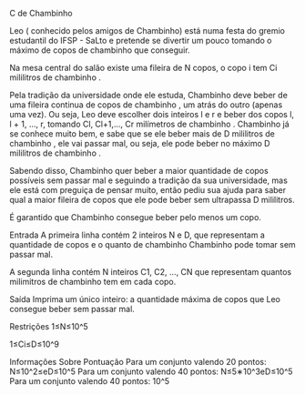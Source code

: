 C de Chambinho

Leo ( conhecido pelos amigos de Chambinho)  está numa festa do gremio  estudantil do IFSP - SaLto  e pretende se divertir um pouco tomando o máximo de copos de chambinho que conseguir.

Na mesa central do salão existe uma fileira de N copos, o copo i tem Ci mililitros de chambinho .

Pela tradição da universidade onde ele estuda, Chambinho deve beber de uma fileira continua de copos de chambinho , um atrás do outro (apenas uma vez).  Ou seja, Leo deve escolher dois inteiros l e r e beber dos copos l, l + 1, ..., r, tomando Cl, Cl+1,..., Cr milímetros de chambinho .
Chambinho já se conhece muito bem, e sabe que se ele beber mais de D  mililitros de chambinho , ele vai passar mal, ou seja, ele pode beber no máximo D mililitros de chambinho .

Sabendo disso, Chambinho quer beber a maior quantidade de copos possíveis sem passar mal e seguindo a tradição da sua universidade, mas ele está com preguiça de pensar muito, então pediu sua ajuda para saber qual a maior fileira de copos que ele pode beber sem ultrapassa D mililitros.

É garantido que Chambinho consegue beber pelo menos um copo.

Entrada
A primeira linha contém 2 inteiros  N e D, que representam a quantidade de copos e o quanto de chambinho  Chambinho pode tomar sem passar mal.

A segunda linha contém N  inteiros C1, C2, ..., CN que representam quantos milimitros de chambinho tem em cada copo.


Saída
Imprima um único inteiro: a quantidade máxima de copos que Leo consegue beber sem passar mal.


Restrições
1≤N≤10^5

1≤Ci≤D≤10^9

Informações Sobre Pontuação
Para um conjunto valendo 20 pontos: N≤10^2≤eD≤10^5
Para um conjunto valendo 40 pontos: N≤5∗10^3eD≤10^5
Para um conjunto valendo 40 pontos: 10^5
